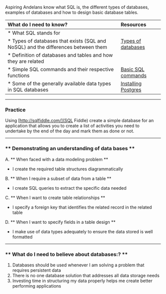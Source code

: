 Aspiring Andelans know what SQL is, the different types of databases, examples of databases and how to design basic database tables.


| What do I need to know?   |      Resources      |
|:-------------|:------------------|
| * What SQL stands for |  |
| * Types of databases that exists (SQL and NoSQL) and the differences between them| [Types of databases](http://www.dataversity.net/review-pros-cons-different-databases-relational-versus-non-relational/)
| * Definition of databases and tables and how they are related| |
| * Simple SQL commands and their respective functions| [Basic SQL commands](https://mariadb.com/kb/en/library/basic-sql-statements/) |
| * Some of the generally available data types in SQL databases| [Installing Postgres](https://www.tutorialspoint.com/postgresql/postgresql_environment.htm) |

----------

### Practice

Using [http://sqlfiddle.com/](SQL Fiddle) create a simple database for an application that allows you to create a list of activities you need to undertake by the end of the day and mark them as done or not.

----------

### ** Demonstrating an understanding of data bases **
A. **  When faced with a data modeling problem **
- I create the required table structures diagrammatically

B. **  When I require a subset of data from a table **
- I create SQL queries to extract the specific data needed

C. **  When I want to create table relationships **
- I specify a foreign key that identifies the related record in the related table

D. **  When I want to specify fields in a table design **
- I make use of data types adequately to ensure the data stored is well formatted

----------

### ** What do I need to believe about databases:? **
1. Databases should be used whenever I am solving a problem that requires persistent data
2. There is no one database solution that addresses all data storage needs
3. Investing time in structuring my data properly helps me create better performing applications
